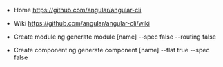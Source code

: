 
* Home
  https://github.com/angular/angular-cli

* Wiki
  https://github.com/angular/angular-cli/wiki

* Create module
  ng generate module [name] --spec false --routing false

* Create component
  ng generate component [name] --flat true --spec false